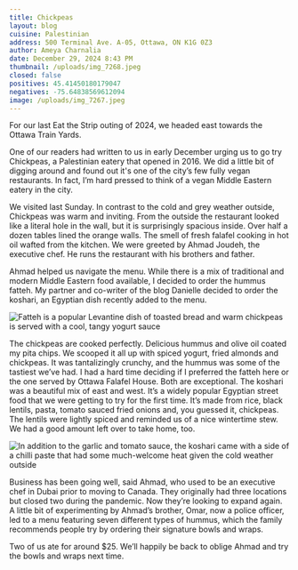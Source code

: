 ```yaml
---
title: Chickpeas
layout: blog
cuisine: Palestinian
address: 500 Terminal Ave. A-05, Ottawa, ON K1G 0Z3
author: Ameya Charnalia
date: December 29, 2024 8:43 PM
thumbnail: /uploads/img_7268.jpeg
closed: false
positives: 45.41450180179047
negatives: -75.64838569612094
image: /uploads/img_7267.jpeg
---
```

For our last Eat the Strip outing of 2024, we headed east towards the Ottawa Train Yards.

One of our readers had written to us in early December urging us to go try Chickpeas, a Palestinian eatery that opened in 2016. We did a little bit of digging around and found out it's one of the city’s few fully vegan restaurants. In fact, I’m hard pressed to think of a vegan Middle Eastern eatery in the city.

We visited last Sunday. In contrast to the cold and grey weather outside, Chickpeas was warm and inviting. From the outside the restaurant looked like a literal hole in the wall, but it is surprisingly spacious inside. Over half a dozen tables lined the orange walls. The smell of fresh falafel cooking in hot oil wafted from the kitchen. We were greeted by Ahmad Joudeh, the executive chef. He runs the restaurant with his brothers and father. 

Ahmad helped us navigate the menu. While there is a mix of traditional and modern Middle Eastern food available, I decided to order the hummus fatteh. My partner and co-writer of the blog Danielle decided to order the koshari, an Egyptian dish recently added to the menu.

![Fatteh is a popular Levantine dish of toasted bread and warm chickpeas is served with a cool, tangy yogurt sauce](/uploads/img_7268.jpeg "Chickpeas fatteh")

The chickpeas are cooked perfectly. Delicious hummus and olive oil coated my pita chips. We scooped it all up with spiced yogurt, fried almonds and chickpeas. It was tantalizingly crunchy, and the hummus was some of the tastiest we’ve had. I had a hard time deciding if I preferred the fatteh here or the one served by Ottawa Falafel House. Both are exceptional. The koshari was a beautiful mix of east and west. It’s a widely popular Egyptian street food that we were getting to try for the first time. It’s made from rice, black lentils, pasta, tomato sauced fried onions and, you guessed it, chickpeas. The lentils were lightly spiced and reminded us of a nice wintertime stew. We had a good amount left over to take home, too.

![In addition to the garlic and tomato sauce, the koshari came with a side of a chilli paste that had some much-welcome heat given the cold weather outside](/uploads/img_7269.jpeg "Chickpeas koshari")

Business has been going well, said Ahmad, who used to be an executive chef in Dubai prior to moving to Canada. They originally had three locations but closed two during the pandemic. Now they’re looking to expand again. A little bit of experimenting by Ahmad’s brother, Omar, now a police officer, led to a menu featuring seven different types of hummus, which the family recommends people try by ordering their signature bowls and wraps.

Two of us ate for around $25. We’ll happily be back to oblige Ahmad and try the bowls and wraps next time.